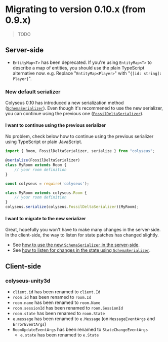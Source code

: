 # Migrating to version 0.10.x (from 0.9.x)

> TODO

## Server-side

- `EntityMap<T>` has been deprecated. If you're using `EntityMap<T>` to describe a map of entities, you should use the plain TypeScript alternative now. e.g. Replace "`EntityMap<Player>`" with "`{[id: string]: Player}`".

### New default serializer

Colyseus 0.10 has introduced a new serialization method ([`SchemaSerializer`](/state/schema/)). Even though it's recommened to use the new serializer, you can continue using the previous one ([`FossilDeltaSerializer`](/state/fossil-delta/)).

#### I want to continue using the previous serializer

No problem, check below how to continue using the previous serializer using TypeScript or plain JavaScript.

```javascript fct_label="TypeScript"
import { Room, FossilDeltaSerializer, serialize } from "colyseus";

@serialize(FossilDeltaSerializer)
class MyRoom extends Room {
    // your room definition
}
```

```javascript fct_label="JavaScript"
const colyseus = require('colyseus');

class MyRoom extends colyseus.Room {
    // your room definition
}
colyseus.serialize(colyseus.FossilDeltaSerializer)(MyRoom);
```

#### I want to migrate to the new serializer

Great, hopefully you won't have to make many changes in the server-side. In the client-side, the way to listen for state patches has changed slightly.

- See [how to use the new `SchemaSerializer` in the server-side](/state/schema/#server-side).
- See [how to listen for changes in the state using `SchemaSerializer`](/state/schema/#client-side).

## Client-side

### colyseus-unity3d

- `client.id` has been renamed to `client.Id`
- `room.id` has been renamed to `room.Id`
- `room.name` has been renamed to `room.Name`
- `room.sessionId` has been renamed to `room.SessionId`
- `room.state` has been renamed to `room.State`
- `e.message` has been renamed to `e.Message` (on `MessageEventArgs` and `ErrorEventArgs`)
- `RoomUpdateEventArgs` has been renamed to `StateChangeEventArgs`
    - `e.state` has been renamed to `e.State`